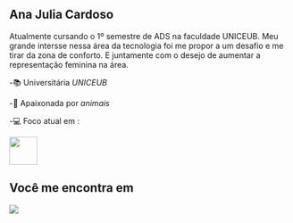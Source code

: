 ## Ana Julia Cardoso
Atualmente cursando o 1º semestre de ADS na faculdade UNICEUB. Meu grande intersse nessa área da tecnologia foi me propor a um desafio e me tirar da zona de conforto. E juntamente com o desejo de aumentar a representação feminina na área.

-📚 Universitária *UNICEUB*

-🐶 Apaixonada por *animais*

-💻 Foco atual em :

<img width='50' reight='50' src="https://cdn.jsdelivr.net/gh/devicons/devicon/icons/python/python-original.svg" />        

## Você me encontra em 
<a href="https://www.linkedin.com/in/ana-j%C3%BAlia-3429a935a">
<img src="https://img.shields.io/badge/linkedin-%230077B5.svg?style=for-the-badge&logo=linkedin&logoColor=white" />
</a>
